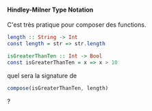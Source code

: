 #### Hindley-Milner Type Notation

C'est très pratique pour composer des functions.

```hs
length :: String -> Int
const length = str => str.length

isGreaterThanTen :: Int -> Bool
const isGreaterThanTen = x => x > 10
```

quel sera la signature de

```js
compose(isGreaterThanTen, length)
```
?
